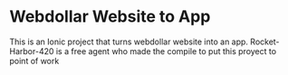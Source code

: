# Webdollar Website to App

This is an Ionic project that turns webdollar website into an app.
Rocket-Harbor-420 is a free agent who made the compile to put this proyect to point of work

